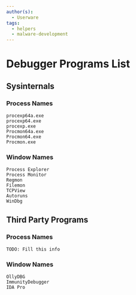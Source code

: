 ```yaml
---
author(s):
  - Userware
tags:
  - helpers
  - malware-development
---
```

# Debugger Programs List

## Sysinternals

### Process Names

```
procexp64a.exe
procexp64.exe
procexp.exe
Procmon64a.exe
Procmon64.exe
Procmon.exe
```

### Window Names

```
Process Explorer
Process Monitor
Regmon
Filemon
TCPView
Autoruns
WinDbg
```

## Third Party Programs

### Process Names

```
TODO: Fill this info
```

### Window Names

```
OllyDBG
ImmunityDebugger
IDA Pro
```